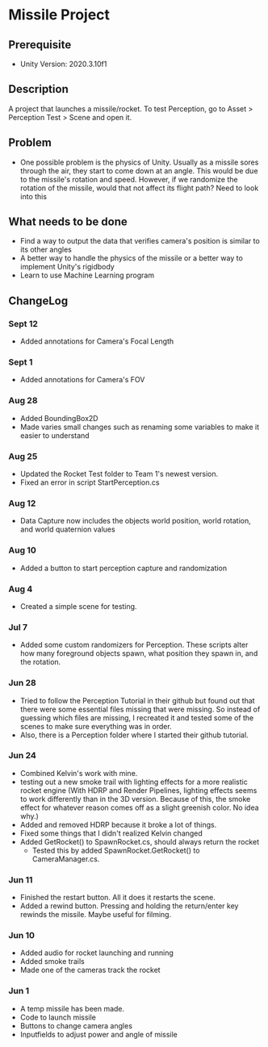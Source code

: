 # Missile Project

## Prerequisite
- Unity Version: 2020.3.10f1

## Description
A project that launches a missile/rocket.
To test Perception, go to Asset > Perception Test > Scene and open it.

## Problem
- One possible problem is the physics of Unity. Usually as a missile sores through the air, they start to come down at an angle. This would be due to the missile's rotation and speed. However, if we randomize the rotation of the missile, would that not affect its flight path? Need to look into this

## What needs to be done
- Find a way to output the data that verifies camera's position is similar to its other angles
- A better way to handle the physics of the missile or a better way to implement Unity's rigidbody
- Learn to use Machine Learning program

## ChangeLog
### Sept 12
- Added annotations for Camera's Focal Length
### Sept 1
- Added annotations for Camera's FOV
### Aug 28
- Added BoundingBox2D
- Made varies small changes such as renaming some variables to make it easier to understand
### Aug 25
- Updated the Rocket Test folder to Team 1's newest version.
- Fixed an error in script StartPerception.cs
### Aug 12
- Data Capture now includes the objects world position, world rotation, and world quaternion values
### Aug 10
- Added a button to start perception capture and randomization
### Aug 4
- Created a simple scene for testing.
### Jul 7
- Added some custom randomizers for Perception. These scripts alter how many foreground objects spawn, what position they spawn in, and the rotation.
### Jun 28
- Tried to follow the Perception Tutorial in their github but found out that there were some essential files missing that were missing. So instead of guessing which files are missing, I recreated it and tested some of the scenes to make sure everything was in order.
- Also, there is a Perception folder where I started their github tutorial.
### Jun 24
- Combined Kelvin's work with mine.
- testing out a new smoke trail with lighting effects for a more realistic rocket engine
(With HDRP and Render Pipelines, lighting effects seems to work differently than in the 3D version. Because of this, the smoke effect for whatever reason comes off as a slight greenish color. No idea why.)
- Added and removed HDRP because it broke a lot of things.
- Fixed some things that I didn't realized Kelvin changed
- Added GetRocket() to SpawnRocket.cs, should always return the rocket
  - Tested this by added SpawnRocket.GetRocket() to CameraManager.cs.
### Jun 11
- Finished the restart button. All it does it restarts the scene.
- Added a rewind button. Pressing and holding the return/enter key rewinds the missile. Maybe useful for filming.
### Jun 10
- Added audio for rocket launching and running
- Added smoke trails
- Made one of the cameras track the rocket
### Jun 1
- A temp missile has been made.
- Code to launch missile
- Buttons to change camera angles
- Inputfields to adjust power and angle of missile
